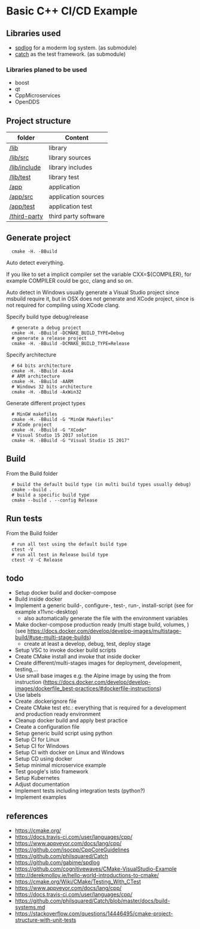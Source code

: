 # Basic C++ CI/CD Example

## Libraries used

- [spdlog](https://github.com/gabime/spdlog) for a moderm log system. (as submodule)
- [catch](https://github.com/philsquared/Catch) as the test framework.  (as submodule)

### Libraries planed to be used

- boost
- qt
- CppMicroservices
- OpenDDS

## Project structure

| folder       | Content              |
| ------------ | -------------------- |
| [/lib](/lib) | library |
| [/lib/src](/lib/src) | library sources  |
| [/lib/include](/lib/include) | library includes |
| [/lib/test](/lib/test) | library test |
| [/app](/app) | application |
| [/app/src](/app/src) | application sources  |
| [/app/test](/app/test) | application test |
| [/third-party](/third-party) | third party software        |

## Generate project

```shell
  cmake -H. -BBuild
```

Auto detect everything.

If you like to set a implicit compiler set the variable CXX=${COMPILER}, for example COMPILER could be gcc, clang and so on.

Auto detect in Windows usually generate a Visual Studio project since msbuild require it, but in OSX does not generate and XCode project, since is not required for compiling using XCode clang.

Specify build type debug/release

```shell
  # generate a debug project
  cmake -H. -BBuild -DCMAKE_BUILD_TYPE=Debug
  # generate a release project
  cmake -H. -BBuild -DCMAKE_BUILD_TYPE=Release
```

Specify architecture

```shell
  # 64 bits architecture
  cmake -H. -BBuild -Ax64
  # ARM architecture
  cmake -H. -BBuild -AARM
  # Windows 32 bits architecture
  cmake -H. -BBuild -AxWin32
```

Generate different project types

```shell
  # MinGW makefiles
  cmake -H. -BBuild -G "MinGW Makefiles"
  # XCode project
  cmake -H. -BBuild -G "XCode"
  # Visual Studio 15 2017 solution
  cmake -H. -BBuild -G "Visual Studio 15 2017"
```

## Build

From the Build folder

```shell
  # build the default build type (in multi build types usually debug)
  cmake --build .
  # build a specific build type
  cmake --build . --config Release
```

## Run tests

From the Build folder

```shell
  # run all test using the default build type
  ctest -V
  # run all test in Release build type
  ctest -V -C Release
```

## todo

- Setup docker build and docker-compose
- Build inside docker
- Implement a generic build-, configure-, test-, run-, install-script (see for example x11vnc-desktop)
  - also automatically generate the file with the environment variables
- Make docker-compose production ready (multi stage build, volumes, ) (see https://docs.docker.com/develop/develop-images/multistage-build/#use-multi-stage-builds)
  - create at least a develop, debug, test, deploy stage
- Setup VSC to invoke docker build scripts
- Create CMake install and invoke that inside docker
- Create different/multi-stages images for deployment, development, testing,...
- Use small base images e.g. the Alpine image by using the from instruction (https://docs.docker.com/develop/develop-images/dockerfile_best-practices/#dockerfile-instructions)
- Use labels
- Create .dockerignore file
- Create CMake test etc.: everything that is required for a development and production ready environment
- Cleanup docker build and apply best practice
- Create a configuration file
- Setup generic build script using python
- Setup CI for Linux
- Setup CI for Windows
- Setup CI with docker on Linux and Windows
- Setup CD using docker
- Setup minimal microservice example
- Test google's istio framework
- Setup Kubernetes
- Adjust documentation
- Implement tests including integration tests (python?)
- Implement examples

## references

- https://cmake.org/
- https://docs.travis-ci.com/user/languages/cpp/
- https://www.appveyor.com/docs/lang/cpp/
- https://github.com/isocpp/CppCoreGuidelines
- https://github.com/philsquared/Catch
- https://github.com/gabime/spdlog
- https://github.com/cognitivewaves/CMake-VisualStudio-Example
- http://derekmolloy.ie/hello-world-introductions-to-cmake/
- https://cmake.org/Wiki/CMake/Testing_With_CTest
- https://www.appveyor.com/docs/lang/cpp/
- https://docs.travis-ci.com/user/languages/cpp/
- https://github.com/philsquared/Catch/blob/master/docs/build-systems.md
- https://stackoverflow.com/questions/14446495/cmake-project-structure-with-unit-tests